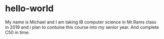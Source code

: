 # hello-world
My name is Michael and I am taking IB computer science in Mr.Rams class in 2019 and i plan to contuine this course into my senior year. And complete C50 in time.
